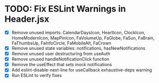 # TODO: Fix ESLint Warnings in Header.jsx

- [x] Remove unused imports: CalendarDaysIcon, HeartIcon, ClockIcon, HomeModernIcon, MapPinIcon, FaVolumeUp, FaGlobe, FaSun, FaBrain, FaThumbsUp, FaInfoCircle, FaMobileAlt, FaCrown
- [x] Remove unused state variables: notifications, hasNewNotifications
- [x] Remove unused user destructuring from useAuth
- [x] Remove unused handleNotificationClick function
- [x] Remove the useEffect that sets mock notifications
- [x] Add eslint-disable-next-line for useCallback exhaustive-deps warning
- [x] Run ESLint to verify fixes
